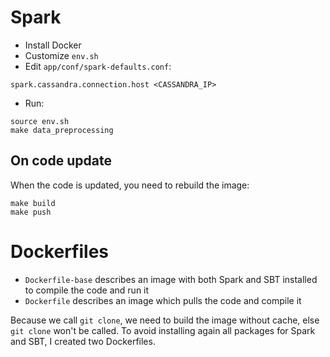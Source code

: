 # Spark

* Install Docker
* Customize `env.sh`
* Edit `app/conf/spark-defaults.conf`:

```
spark.cassandra.connection.host <CASSANDRA_IP>
```

* Run:

```
source env.sh
make data_preprocessing
```

## On code update

When the code is updated, you need to rebuild the image:

```
make build
make push
```

# Dockerfiles

* `Dockerfile-base` describes an image with both Spark and SBT installed to compile the code and run it
* `Dockerfile` describes an image which pulls the code and compile it

Because we call `git clone`, we need to build the image without cache, else `git clone`
won't be called. To avoid installing again all packages for Spark and SBT, I created
two Dockerfiles.
